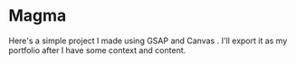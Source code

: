 # Magma
Here's a simple project I made using GSAP and Canvas . I'll export it as my portfolio after I have some context and content.
